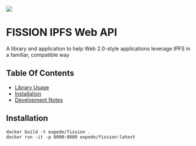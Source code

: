![](https://github.com/fission-suite/ipfs-api/raw/master/assets/logo.png?sanitize=true)

# FISSION IPFS Web API

A library and application to help Web 2.0-style applications leverage IPFS
in a familiar, compatible way

## Table Of Contents

* [Library Usage](#library-usage)
* [Installation](#installation)
* [Development Notes](#development)

## Installation

```shell
docker build -t expede/fission .
docker run -it -p 8000:8000 expede/fission:latest
```
